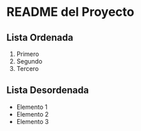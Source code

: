 # README del Proyecto
## Lista Ordenada

1. Primero
2. Segundo
3. Tercero
## Lista Desordenada

- Elemento 1
- Elemento 2
- Elemento 3
